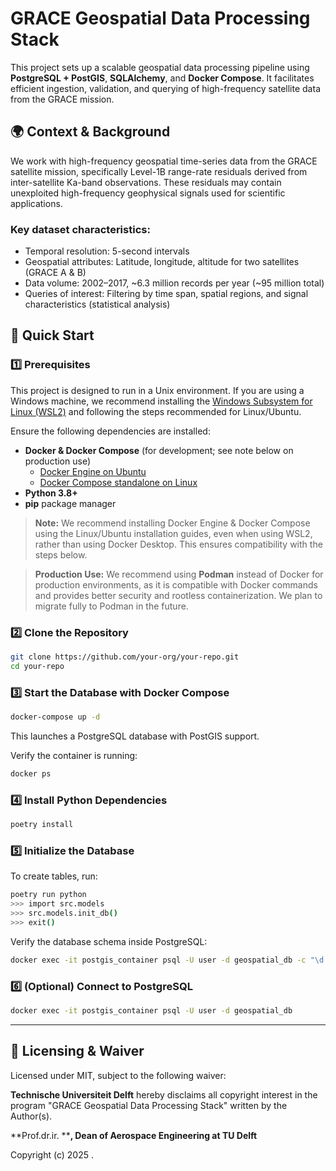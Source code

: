 # GRACE Geospatial Data Processing Stack

This project sets up a scalable geospatial data processing pipeline using **PostgreSQL + PostGIS**, **SQLAlchemy**, and **Docker Compose**. It facilitates efficient ingestion, validation, and querying of high-frequency satellite data from the GRACE mission. 

## 🌍 Context & Background

We work with high-frequency geospatial time-series data from the GRACE satellite mission, specifically Level-1B range-rate residuals derived from inter-satellite Ka-band observations. These residuals may contain unexploited high-frequency geophysical signals used for scientific applications.

### Key dataset characteristics:

- Temporal resolution: 5-second intervals
- Geospatial attributes: Latitude, longitude, altitude for two satellites (GRACE A & B)
- Data volume: 2002–2017, \~6.3 million records per year (\~95 million total)
- Queries of interest: Filtering by time span, spatial regions, and signal characteristics (statistical analysis)

## 🚀 Quick Start

### 1️⃣ Prerequisites

This project is designed to run in a Unix environment. If you are using a Windows machine, we recommend installing the [Windows Subsystem for Linux (WSL2)](https://learn.microsoft.com/en-us/windows/wsl/install) and following the steps recommended for Linux/Ubuntu.

Ensure the following dependencies are installed:

- **Docker & Docker Compose** (for development; see note below on production use)
  - [Docker Engine on Ubuntu](https://docs.docker.com/compose/install/)
  - [Docker Compose standalone on Linux](https://docs.docker.com/compose/install/standalone/#on-linux)
- **Python 3.8+**
- **pip** package manager

> **Note:** We recommend installing Docker Engine & Docker Compose using the Linux/Ubuntu installation guides, even when using WSL2, rather than using Docker Desktop. This ensures compatibility with the steps below.

> **Production Use:** We recommend using **Podman** instead of Docker for production environments, as it is compatible with Docker commands and provides better security and rootless containerization. We plan to migrate fully to Podman in the future.

### 2️⃣ Clone the Repository

```bash
git clone https://github.com/your-org/your-repo.git
cd your-repo
```

### 3️⃣ Start the Database with Docker Compose

```bash
docker-compose up -d
```

This launches a PostgreSQL database with PostGIS support.

Verify the container is running:

```bash
docker ps
```

### 4️⃣ Install Python Dependencies

```bash
poetry install
```

### 5️⃣ Initialize the Database

To create tables, run:

```bash
poetry run python
>>> import src.models
>>> src.models.init_db()
>>> exit()
```

Verify the database schema inside PostgreSQL:

```bash
docker exec -it postgis_container psql -U user -d geospatial_db -c "\d satellite_data;"
```

### 6️⃣ (Optional) Connect to PostgreSQL

```bash
docker exec -it postgis_container psql -U user -d geospatial_db
```

---

## 📜 Licensing & Waiver

Licensed under MIT, subject to the following waiver:

**Technische Universiteit Delft** hereby disclaims all copyright interest in the program "GRACE Geospatial Data Processing Stack" written by the Author(s).

\*\*Prof.dr.ir. \*\***, Dean of Aerospace Engineering at TU Delft**

Copyright (c) 2025 .

